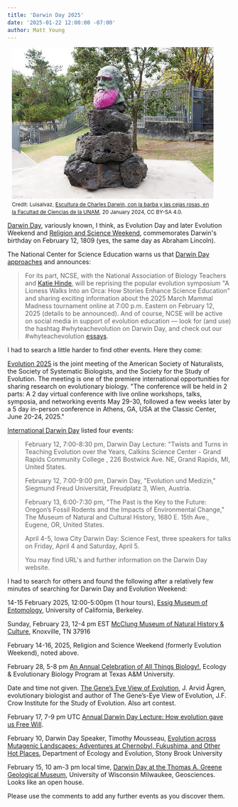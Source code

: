 ```yaml
---
title: 'Darwin Day 2025'
date: '2025-01-22 12:00:00 -07:00'
author: Matt Young
---
```


<figure class="on-the-left-side" style="margin-top: 10px; margin-right: 40px; margin-bottom: 10px; margin-left: 10px;">
<img src="/uploads/2025/Escultura_de_Charles_Darwin.jpg" alt="Sculpture of Darwin."/>
<figcaption><small>Credit: Luisalvaz, <a href="https://commons.wikimedia.org/wiki/File:Escultura_de_Charles_Darwin_en_la_Facultad_de_Ciencias_de_la_UNAM_02.jpg">Escultura de Charles Darwin, con la barba y las cejas rosas, en la Facultad de Ciencias de la UNAM</a>, 20 January 2024, CC BY-SA 4.0.</small>
</figcaption>
</figure> 

<a href="https://en.wikipedia.org/wiki/Darwin_Day">Darwin Day</a>, variously known, I think, as Evolution Day and later Evolution Weekend and <a href="https://www.theclergyletterproject.org/rasweekend2025.html">Religion and Science Weekend</a>, commemorates Darwin's birthday on February 12, 1809 (yes, the same day as Abraham Lincoln). 

The National Center for Science Education warns us that <a href="https://ncse.ngo/darwin-day-2025-approaches">Darwin Day approaches</a> and announces:
<blockquote> For its part, NCSE, with the National Association of Biology Teachers and <a href="https://www.youtube.com/watch?v=8qNWW6NRfjE">Katie Hinde</a>, will be reprising the popular evolution symposium "A Lioness Walks Into an Orca: How Stories Enhance Science Education" and sharing exciting information about the 2025 March Mammal Madness tournament online at 7:00 p.m. Eastern on February 12, 2025 (details to be announced). And of course, NCSE will be active on social media in support of evolution education — look for (and use) the hashtag #whyteachevolution on Darwin Day, and check out our #whyteachevolution <a href="https://ncse.ngo/why-teach-evolution-2020">essays</a>. </blockquote>

I had to search a little harder to find other events.  Here they come:

<!--more-->

<a href="https://www.evolutionmeetings.org">Evolution 2025</a> is the joint meeting of the American Society of Naturalists, the Society of Systematic Biologists, and the Society for the Study of Evolution.  The meeting is one of the premiere international opportunities for sharing research on evolutionary biology. "The conference will be held in 2 parts:  A 2 day virtual conference with live online workshops, talks, symposia, and networking events May 29-30, followed a few weeks later by a 5 day in-person conference in Athens, GA, USA at the Classic Center, June 20-24, 2025."



<a href="https://darwinday.org/events/list/?tribe-bar-date=2025-02-01">International Darwin Day</a> listed four events:

<blockquote><p>February 12, 7:00-8:30 pm, Darwin Day Lecture: "Twists and Turns in Teaching Evolution over the Years, Calkins Science Center - Grand Rapids Community College , 226 Bostwick Ave. NE, Grand Rapids, MI, United States. </p>

<p>February 12, 7:00-9:00 pm, Darwin Day, "Evolution und Medizin," Siegmund Freud Universität, Freudplatz 3, Wien, Austria. </p>

<p>February 13, 6:00-7:30 pm, "The Past is the Key to the Future: Oregon’s Fossil Rodents and the Impacts of Environmental Change," The Museum of Natural and Cultural History, 1680 E. 15th Ave., Eugene, OR, United States. </p>

<p>April 4-5, Iowa City Darwin Day: Science Fest, three speakers for talks on Friday, April 4 and Saturday, April 5.</p>

<p>You may find URL's and further information on the Darwin Day website.</p>
</blockquote>

I had to search for others and found the following after a relatively few minutes of searching for Darwin Day and Evolution Weekend:

14-15 February 2025, 12:00-5:00pm (1 hour tours),  <a href="https://essig.berkeley.edu/events/darwin-day/">Essig Museum of Entomology</a>, University of California, Berkeley.

Sunday, February 23, 12-4 pm EST <a href="https://www.eventbrite.com/e/darwin-day-2025-celebration-at-the-mcclung-tickets-1154833872199">McClung Museum of Natural History & Culture</a>, Knoxville, TN 37916

February 14-16, 2025, Religion and Science Weekend (formerly Evolution Weekend), noted above. 

February 28, 5-8 pm <a href="https://eeb.tamu.edu/darwin-day/darwin-day-2025/">An Annual Celebration of All Things Biology!</a>, Ecology & Evolutionary Biology Program at Texas A&M University.

Date and time not given. <a href="https://evolution.wisc.edu/darwin-day/">The Gene’s Eye View of Evolution</a>, J. Arvid Ågren, evolutionary biologist and author of The Gene’s-Eye View of Evolution, J.F. Crow Institute for the Study of Evolution. Also art contest.

February 17, 7-9 pm UTC <a href="https://www.meetup.com/northern-ireland-humanists/events/303805213/">Annual Darwin Day Lecture: How evolution gave us Free Will</a>.

February 10, Darwin Day Speaker, Timothy Mousseau, <a href="https://www.stonybrook.edu/commcms/ecoevo/_events/darwinday.php">Evolution across Mutagenic Landscapes: Adventures at Chernobyl, Fukushima, and Other Hot Places</a>, Department of Ecology and Evolution, Stony Brook University  

February 15, 10 am-3 pm local time, <a href="https://uwm.edu/geosciences/event/darwin-day-at-the-thomas-a-greene-geological-museum/">Darwin Day at the Thomas A. Greene Geological Museum</a>, University of Wisconsin Milwaukee, Geosciences. Looks like an open house.

Please use the comments to add any further events as you discover them.

